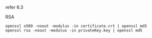refer 6.3



RSA

```
openssl x509 -noout -modulus -in certificate.crt | openssl md5
openssl rsa -noout -modulus -in privateKey.key | openssl md5
```

<disqus/>